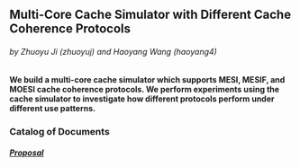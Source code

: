 ## Multi-Core Cache Simulator with Different Cache Coherence Protocols

###### by Zhuoyu Ji (zhuoyuj) and Haoyang Wang (haoyang4)

#### We build a multi-core cache simulator which supports MESI, MESIF, and MOESI cache coherence protocols. We perform experiments using the cache simulator to investigate how different protocols perform under different use patterns.

### Catalog of Documents

##### [Proposal](https://github.com/why1998101/ParallelCacheSimulator/blob/main/Project_Proposal.pdf)
